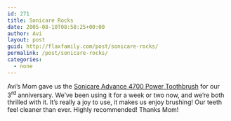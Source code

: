 ```yaml
---
id: 271
title: Sonicare Rocks
date: 2005-08-10T08:58:25+00:00
author: Avi
layout: post
guid: http://flaxfamily.com/post/sonicare-rocks/
permalink: /post/sonicare-rocks/
categories:
  - none
---
```

Avi&#8217;s Mom gave us the [Sonicare Advance 4700 Power Toothbrush](http://www.amazon.com/exec/obidos/tg/detail/-/B00008BFXI/) for our 3<sup>rd</sup> anniversary. We&#8217;ve been using it for a week or two now, and we&#8217;re both thrilled with it. It&#8217;s really a joy to use, it makes us enjoy brushing! Our teeth feel cleaner than ever. Highly recommended! Thanks Mom!